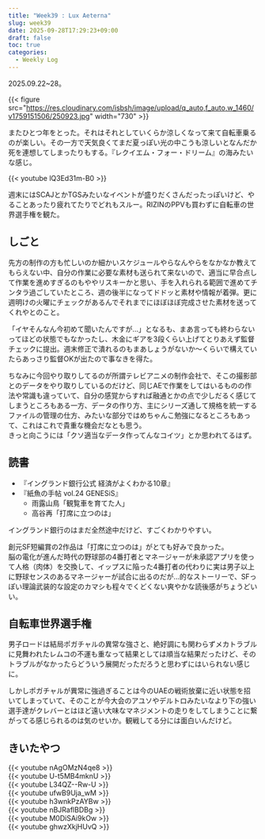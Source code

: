 ```yaml
---
title: "Week39 : Lux Aeterna"
slug: week39
date: 2025-09-28T17:29:23+09:00
draft: false
toc: true
categories:
  - Weekly Log
---
```

2025.09.22~28。

{{< figure src="https://res.cloudinary.com/isbsh/image/upload/q_auto,f_auto,w_1460/v1759151506/250923.jpg" width="730" >}}

またひとつ年をとった。それはそれとしていくらか涼しくなって来て自転車乗るのが楽しい。その一方で天気良くてまだ夏っぽい光の中こうも涼しいとなんだか死を連想してしまったりもする。『レクイエム・フォー・ドリーム』の海みたいな感じ。

{{< youtube lQ3Ed31m-B0 >}}

週末にはSCAJとかTGSみたいなイベントが盛りだくさんだったっぽいけど、やることあったり疲れてたりでどれもスルー。RIZINのPPVも買わずに自転車の世界選手権を観た。

<!--more-->

## しごと

先方の制作の方も忙しいのか細かいスケジュールやらなんやらをなかなか教えてもらえない中、自分の作業に必要な素材も送られて来ないので、適当に早合点して作業を進めすぎるのもややリスキーかと思い、手を入れられる範囲で進めてチンタラ過ごしていたところ、週の後半になってドドッと素材や情報が着弾。更に週明けの火曜にチェックがあるんでそれまでにほぼほぼ完成させた素材を送ってくれやとのこと。

「イヤそんなん今初めて聞いたんですが…」となるも、まあ言っても終わらないってほどの状態でもなかったし、木金にギアを3段くらい上げてとりあえず監督チェックに提出。週末修正で潰れるのもまあしょうがないか～くらいで構えていたらあっさり監督OKが出たので事なきを得た。

ちなみに今回やり取りしてるのが所謂テレビアニメの制作会社で、そこの撮影部とのデータをやり取りしているのだけど、同じAEで作業をしてはいるものの作法や常識も違っていて、自分の感覚からすれば融通とかの点で少しだるく感じてしまうところもある一方、データの作り方、主にシリーズ通して規格を統一するファイルの管理の仕方、みたいな部分ではめちゃんこ勉強になるところもあって、これはこれで貴重な機会だなとも思う。  
きっと向こうには「クソ適当なデータ作ってんなコイツ」とか思われてるはず。

## 読書

- 『イングランド銀行公式 経済がよくわかる10章』
- 『紙魚の手帖 vol.24 GENESiS』
  - 雨露山鳥「観覧車を育てた人」
  - 高谷再「打席に立つのは」

イングランド銀行のはまだ全然途中だけど、すごくわかりやすい。  

創元SF短編賞の2作品は「打席に立つのは」がとても好みで良かった。  
脳の電化が進んだ時代の野球部の4番打者とマネージャーが未承認アプリを使って人格（肉体）を交換して、イップスに陥った4番打者の代わりに実は男子以上に野球センスのあるマネージャーが試合に出るのだが…的なストーリーで、SFっぽい理論武装的な設定のカマシも程々でくどくない爽やかな読後感がちょうどいい。

## 自転車世界選手権

男子ロードは結局ポガチャルの異常な強さと、絶好調にも関わらずメカトラブルに見舞われたレムコの不運も重なって結果としては順当な結果だったけど、そのトラブルがなかったらどういう展開だっただろうと思わずにはいられない感じに。

しかしポガチャルが異常に強過ぎることは今のUAEの戦術放棄に近い状態を招いてしまっていて、そのことが今大会のアユソやデルトロみたいなより下の強い選手達がクレバーとはほど遠い大味なマネジメントの走りをしてしまうことに繋がってる感じられるのは気のせいか。観戦してる分には面白いんだけど。

## きいたやつ

{{< youtube nAgOMzN4qe8 >}}  
{{< youtube U-t5MB4mknU >}}  
{{< youtube L34QZ--Rw-U >}}  
{{< youtube ufwB9Uja_wM >}}  
{{< youtube h3wnkPzAYBw >}}  
{{< youtube nBJRaflBDBg >}}  
{{< youtube M0DiSAi9kOw >}}  
{{< youtube ghwzXkjHUvQ >}}

